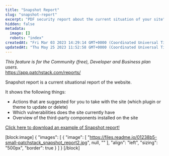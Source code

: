 ```yaml
---
title: "Snapshot Report"
slug: "snapshot-report"
excerpt: "PDF security report about the current situation of your site"
hidden: false
metadata: 
  image: []
  robots: "index"
createdAt: "Fri Mar 03 2023 14:29:14 GMT+0000 (Coordinated Universal Time)"
updatedAt: "Thu May 25 2023 11:52:58 GMT+0000 (Coordinated Universal Time)"
---
```

_This feature is for the Community (free), Developer and Business plan users._  
<https://app.patchstack.com/reports/>

Snapshot report is a current situational report of the website.

It shows the following things:

- Actions that are suggested for you to take with the site (which plugin or theme to update or delete)
- Which vulnerabilities does the site currently have
- Overview of the third-party components installed on the site

[Click here to download an example of Snapshot report!](https://s3.us-east-2.amazonaws.com/patchstack.com/patchstack_snapshot_report.pdf)

[block:image]
{
  "images": [
    {
      "image": [
        "https://files.readme.io/01238b5-small-patchstack_snapshot_report2.jpg",
        null,
        ""
      ],
      "align": "left",
      "sizing": "500px",
      "border": true
    }
  ]
}
[/block]
